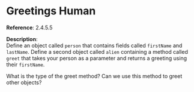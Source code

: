 # Greetings Human

**Reference**: 2.4.5.5

**Description**:  
Define an object called `person` that contains fields called `firstName` and `lastName`.
Define a second object called `alien` containing a method called `greet` that takes
your person as a parameter and returns a greeting using their `firstName`.

What is the type of the greet method? Can we use this method to greet other objects?
